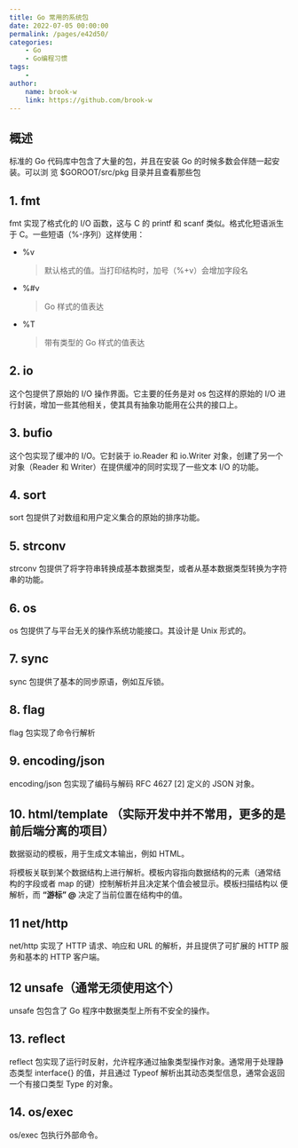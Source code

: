 ```yaml
---
title: Go 常用的系统包
date: 2022-07-05 00:00:00
permalink: /pages/e42d50/
categories:
    - Go
    - Go编程习惯
tags:
    -
author:
    name: brook-w
    link: https://github.com/brook-w
---
```


## 概述

标准的 Go 代码库中包含了大量的包，并且在安装 Go 的时候多数会伴随一起安装。可以浏
览 $GOROOT/src/pkg 目录并且查看那些包

## 1. fmt

fmt 实现了格式化的 I/O 函数，这与 C 的 printf 和 scanf 类似。格式化短语派生于 C。一些短语（%-序列）这样使用：

-   %v
    > 默认格式的值。当打印结构时，加号（%+v）会增加字段名
-   %#v
    > Go 样式的值表达
-   %T
    > 带有类型的 Go 样式的值表达

## 2. io

这个包提供了原始的 I/O 操作界面。它主要的任务是对 os 包这样的原始的 I/O 进
行封装，增加一些其他相关，使其具有抽象功能用在公共的接口上。

## 3. bufio

这个包实现了缓冲的 I/O。它封装于 io.Reader 和 io.Writer 对象，创建了另一个对象（Reader 和 Writer）在提供缓冲的同时实现了一些文本 I/O 的功能。

## 4. sort

sort 包提供了对数组和用户定义集合的原始的排序功能。

## 5. strconv

strconv 包提供了将字符串转换成基本数据类型，或者从基本数据类型转换为字符串的功能。

## 6. os

os 包提供了与平台无关的操作系统功能接口。其设计是 Unix 形式的。

## 7. sync

sync 包提供了基本的同步原语，例如互斥锁。

## 8. flag

flag 包实现了命令行解析

## 9. encoding/json

encoding/json 包实现了编码与解码 RFC 4627 [2] 定义的 JSON 对象。

## 10. html/template （实际开发中并不常用，更多的是前后端分离的项目）

数据驱动的模板，用于生成文本输出，例如 HTML。

将模板关联到某个数据结构上进行解析。模板内容指向数据结构的元素（通常结
构的字段或者 map 的键）控制解析并且决定某个值会被显示。模板扫描结构以
便解析，而 **“游标” @** 决定了当前位置在结构中的值。

## 11 net/http

net/http 实现了 HTTP 请求、响应和 URL 的解析，并且提供了可扩展的 HTTP 服
务和基本的 HTTP 客户端。

## 12 unsafe（通常无须使用这个）

unsafe 包包含了 Go 程序中数据类型上所有不安全的操作。

## 13. reflect

reflect 包实现了运行时反射，允许程序通过抽象类型操作对象。通常用于处理静
态类型 interface{} 的值，并且通过 Typeof 解析出其动态类型信息，通常会返回
一个有接口类型 Type 的对象。

## 14. os/exec

os/exec 包执行外部命令。
